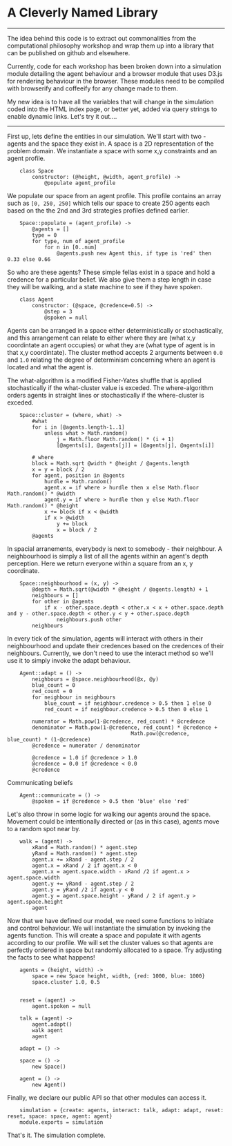 # A Cleverly Named Library

---

The idea behind this code is to extract out commonalities from the computational philosophy workshop and wrap them up into a library that can be published on github and elsewhere.

Currently, code for each workshop has been broken down into a simulation module detailing the agent behaviour and a browser module that uses D3.js for rendering behaviour in the browser.  These modules need to be compiled with browserify and coffeeify for any change made to them.

My new idea is to have all the variables that will change in the simulation coded into the HTML index page, or better yet, added via query strings to enable dynamic links.  Let's try it out....

---


First up, lets define the entities in our simulation.  We'll start with two - agents and the space they exist in.  A space is a 2D representation of the problem domain.  We instantiate a space with some x,y constraints and an agent profile.


		class Space
			constructor: (@height, @width, agent_profile) ->
				@populate agent_profile


We populate our space from an agent profile.  This profile contains an array such as `[0, 250, 250]` which tells our space to create 250 agents each based on the the 2nd and 3rd strategies profiles defined earlier.


		Space::populate = (agent_profile) ->
			@agents = []
			type = 0
			for type, num of agent_profile
				for n in [0..num]
					@agents.push new Agent this, if type is 'red' then 0.33 else 0.66


So who are these agents?  These simple fellas exist in a space and hold a credence for a particular belief.  We also give them a step length in case they will be walking, and a state machine to see if they have spoken.


		class Agent
			constructor: (@space, @credence=0.5) ->
				@step = 3
				@spoken = null


Agents can be arranged in a space either deterministically or stochastically, and this arrangement can relate to either where they are (what x,y coordintate an agent occupies) or what they are (what type of agent is in that x,y coordintate).  The cluster method accepts 2 arguments between `0.0` and `1.0` relating the degree of determinism concerning where an agent is located and what the agent is.

The what-algorithm is a modified Fisher-Yates shuffle that is applied stochastically if the what-cluster value is exceded.  The where-algorithm orders agents in straight lines or stochastically if the where-cluster is exceded.


		Space::cluster = (where, what) ->
			#what
			for i in [@agents.length-1..1]
				unless what > Math.random()
					j = Math.floor Math.random() * (i + 1)
					[@agents[i], @agents[j]] = [@agents[j], @agents[i]]

			# where
			block = Math.sqrt @width * @height / @agents.length
			x = y = block / 2
			for agent, position in @agents
				hurdle = Math.random()
				agent.x = if where > hurdle then x else Math.floor Math.random() * @width
				agent.y = if where > hurdle then y else Math.floor Math.random() * @height
				x += block if x < @width
				if x > @width 
					y += block
					x = block / 2
			@agents


In spacial arranements, everybody is next to somebody - their neighbour.  A neighbourhood is simply a list of all the agents within an agent's depth perception.  Here we return everyone within a square from an x, y coordinate.


		Space::neighbourhood = (x, y) ->
			@depth = Math.sqrt(@width * @height / @agents.length) + 1
			neighbours = []
			for other in @agents
				if x - other.space.depth < other.x < x + other.space.depth and y - other.space.depth < other.y < y + other.space.depth
					neighbours.push other
			neighbours


In every tick of the simulation, agents will interact with others in their neighbourhood and update their credences based on the credences of their neighbours.  Currently, we don't need to use the interact method so we'll use it to simply invoke the adapt behaviour.

	
		Agent::adapt = () ->
			neighbours = @space.neighbourhood(@x, @y)
			blue_count = 0
			red_count = 0
			for neighbour in neighbours
				blue_count = if neighbour.credence > 0.5 then 1 else 0
				red_count = if neighbour.credence > 0.5 then 0 else 1

			numerator = Math.pow(1-@credence, red_count) * @credence
			denominator = Math.pow(1-@credence, red_count) * @credence +
											Math.pow(@credence, blue_count) * (1-@credence)
			@credence = numerator / denominator

			@credence = 1.0 if @credence > 1.0
			@credence = 0.0 if @credence < 0.0
			@credence

			
Communicating beliefs


		Agent::communicate = () ->
			@spoken = if @credence > 0.5 then 'blue' else 'red'



Let's also throw in some logic for walking our agents around the space.  Movement could be intentionally directed or (as in this case), agents move to a random spot near by.


		walk = (agent) ->
			xRand = Math.random() * agent.step
			yRand = Math.random() * agent.step
			agent.x += xRand - agent.step / 2
			agent.x = xRand / 2 if agent.x < 0
			agent.x = agent.space.width - xRand /2 if agent.x > agent.space.width
			agent.y += yRand - agent.step / 2
			agent.y = yRand /2 if agent.y < 0
			agent.y = agent.space.height - yRand / 2 if agent.y > agent.space.height
			agent


Now that we have defined our model, we need some functions to initiate and control behaviour.  We will instantiate the simulation by invoking the agents function.  This will create a space and populate it with agents according to our profile.  We will set the cluster values so that agents are perfectly ordered in space but randomly allocated to a space.  Try adjusting the facts to see what happens! 


		agents = (height, width) ->
			space = new Space height, width, {red: 1000, blue: 1000}
			space.cluster 1.0, 0.5


		reset = (agent) ->
			agent.spoken = null 

		talk = (agent) ->
			agent.adapt()
			walk agent
			agent

		adapt = () ->

		space = () -> 
			new Space()

		agent = () ->
			new Agent()


Finally, we declare our public API so that other modules can access it.

		
		simulation = {create: agents, interact: talk, adapt: adapt, reset: reset, space: space, agent: agent}
		module.exports = simulation


That's it. The simulation complete.